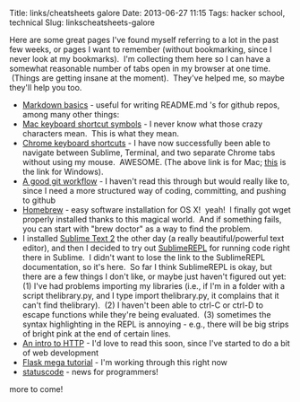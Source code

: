 Title: links/cheatsheets galore
Date: 2013-06-27 11:15
Tags: hacker school, technical
Slug: linkscheatsheets-galore

Here are some great pages I've found myself referring to a lot in the
past few weeks, or pages I want to remember (without bookmarking, since
I never look at my bookmarks).  I'm collecting them here so I can have a
somewhat reasonable number of tabs open in my browser at one time.
 (Things are getting insane at the moment).  They've helped me, so maybe
they'll help you too.

-   [Markdown basics][] - useful for writing README.md 's for github
    repos, among many other things: 
-   [Mac keyboard shortcut symbols][] - I never know what those crazy
    characters mean.  This is what they mean.
-   [Chrome keyboard shortcuts][] - I have now successfully been able to
    navigate between Sublime, Terminal, and two separate Chrome tabs
    without using my mouse.  AWESOME. (The above link is for Mac;
    [this][] is the link for Windows).
-   [A good git workflow][] - I haven't read this through but would
    really like to, since I need a more structured way of coding,
    committing, and pushing to github
-   [Homebrew][] - easy software installation for OS X!  yeah!  I
    finally got wget properly installed thanks to this magical world.
     And if something fails, you can start with "brew doctor" as a way
    to find the problem.  
-   I installed [Sublime Text 2][] the other day (a really
    beautiful/powerful text editor), and then I decided to try out
    [SublimeREPL][] for running code right there in Sublime.  I didn't
    want to lose the link to the SublimeREPL documentation, so it's
    here.  So far I think SublimeREPL is okay, but there are a few
    things I don't like, or maybe just haven't figured out yet: (1) I've
    had problems importing my libraries (i.e., if I'm in a folder with a
    script thelibrary.py, and I type import thelibrary.py, it complains
    that it can't find thelibrary).  (2) I haven't been able to ctrl-C
    or ctrl-D to escape functions while they're being evaluated.  (3)
    sometimes the syntax highlighting in the REPL is annoying - e.g.,
    there will be big strips of bright pink at the end of certain lines.
-   [An intro to HTTP][] - I'd love to read this soon, since I've
    started to do a bit of web development
-   [Flask mega tutorial][] - I'm working through this right now
-   [statuscode][] - news for programmers!

more to come!

  [Markdown basics]: https://github.com/adam-p/markdown-here/wiki/Markdown-Cheatsheet
  [Mac keyboard shortcut symbols]: http://guides.macrumors.com/Image:224px-Mac_keyboard_symbols.jpg
  [Chrome keyboard shortcuts]: https://support.google.com/chrome/answer/165450?hl=en
  [this]: https://support.google.com/chrome/answer/157179?hl=en
  [A good git workflow]: http://scottchacon.com/2011/08/31/github-flow.html
  [Homebrew]: http://mxcl.github.io/homebrew/
  [Sublime Text 2]: http://www.sublimetext.com/
  [SublimeREPL]: https://github.com/wuub/SublimeREPL
  [An intro to HTTP]: http://www.w3schools.com/tags/ref_httpmethods.asp
  [Flask mega tutorial]: http://blog.miguelgrinberg.com/post/the-flask-mega-tutorial-part-i-hello-world
  [statuscode]: http://statuscode.org/
